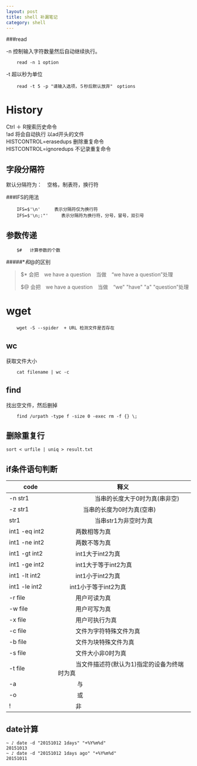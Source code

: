 ```yaml
---
layout: post
title: shell 补漏笔记
category: shell
---
```



###read

-n 控制输入字符数量然后自动继续执行。

        read -n 1 option

-t 超以秒为单位

        read -t 5 -p "请输入选项，５秒后默认放弃"　options


History
======

  Ctrl ＋ R搜索历史命令<br>
  !ad    将会自动执行 以ad开头的文件<br>
  HISTCONTROL=erasedups  删除重复命令<br>
  HISTCONTROL=ignoredups 不记录重复命令<br>

字段分隔符
-----
 默认分隔符为：　空格，制表符，换行符

###IFS的用法

        IFS=$'\n'  　　表示分隔符仅为换行符
        IFS=$'\n;:"'     表示分隔符为换行符，分号，冒号，双引号

参数传递
----

        $#   计算参数的个数

#####$*和$@的区别

> $* 会把　we have a question　当做　“we have a question”处理
>
> $@ 会把　we have a question　当做　“we" "have" "a" "question”处理

wget
=======

		wget -S --spider  + URL 检测文件是否存在

wc
------

获取文件大小

		cat filename | wc -c

find
-----

找出空文件，然后删掉

		find /urpath -type f -size 0 -exec rm -f {} \;

删除重复行
-------

    sort < urfile | uniq > result.txt


if条件语句判断
----

code|释义
----|---
-n str1　|　　　　　　 当串的长度大于0时为真(串非空)
-z str1　　　|　　　　 当串的长度为0时为真(空串)
str1　　|　　　　　　   当串str1为非空时为真
int1 -eq int2　|　　　两数相等为真
int1 -ne int2　|　　　两数不等为真
int1 -gt int2　|　　　int1大于int2为真
int1 -ge int2　|　　　int1大于等于int2为真
int1 -lt int2　|　　　int1小于int2为真
int1 -le int2　　|　　int1小于等于int2为真
-r file　　|　　　用户可读为真
-w file　　|　　　用户可写为真
-x file　　|　　　用户可执行为真
-c file　　|　　　文件为字符特殊文件为真
-b file　　|　　　文件为块特殊文件为真
-s file　　|　　　文件大小非0时为真
-t file　　|　　　当文件描述符(默认为1)指定的设备为终端时为真
-a 　 　　|　　　 与
-o　　　　|　　　 或
!　　　　　|　　　非

date计算
----

```
~ ♪ date -d "20151012 1days" "+%Y%m%d"
20151013
~ ♪ date -d "20151012 1days ago" "+%Y%m%d"
20151011
```